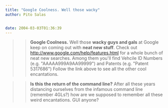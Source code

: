 ```yaml
---
title: "Google Coolness. Well those wacky"
author: Pito Salas


date: 2004-03-03T01:36:39
---
```



>>

>> **Google Coolness.** Well those **wacky guys and gals** at Google keep on
coming out with **neat new stuff**. Check out
<http://www.google.com/help/features.html> for a whole bunch of neat new
searches. Among them you'll find Vehcile ID Numbers (e.g. "AAAAA999A9AA99999")
and Patents (e.g. "Patent 5317686") Follow the link above to see all the other
cool encantations.

>>

>>  
>
>>

>>  **Is this the return of the command line?** After all these years
distancing ourselves from the infamous command line (remember 4GLs?) how are
we supposed to remember all these weird encantations. GUI anyone?



